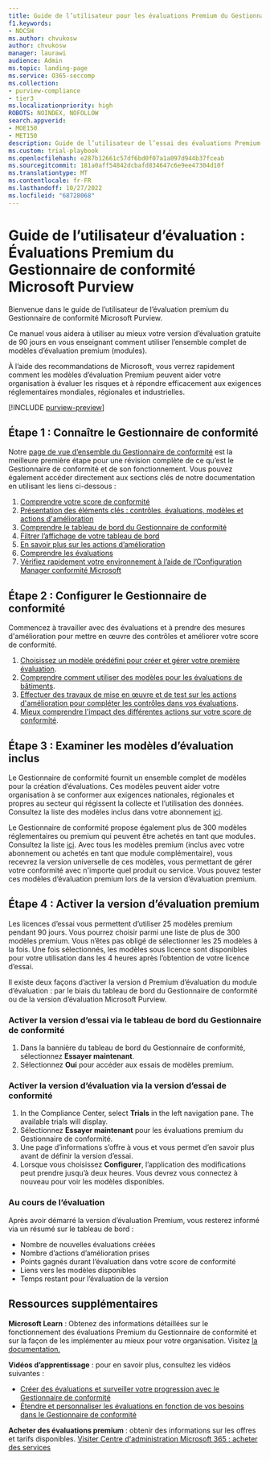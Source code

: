 ```yaml
---
title: Guide de l’utilisateur pour les évaluations Premium du Gestionnaire de conformité Microsoft Purview
f1.keywords:
- NOCSH
ms.author: chvukosw
author: chvukosw
manager: laurawi
audience: Admin
ms.topic: landing-page
ms.service: O365-seccomp
ms.collection:
- purview-compliance
- tier3
ms.localizationpriority: high
ROBOTS: NOINDEX, NOFOLLOW
search.appverid:
- MOE150
- MET150
description: Guide de l’utilisateur de l’essai des évaluations Premium du Gestionnaire de conformité Microsoft Purview.
ms.custom: trial-playbook
ms.openlocfilehash: e287b12661c57df6bd0f07a1a097d944b37fceab
ms.sourcegitcommit: 181a0aff54842dcbafd834647c6e9ee47304d10f
ms.translationtype: MT
ms.contentlocale: fr-FR
ms.lasthandoff: 10/27/2022
ms.locfileid: "68728068"
---
```

# <a name="trial-user-guide-microsoft-purview-compliance-manager-premium-assessments"></a>Guide de l’utilisateur d’évaluation : Évaluations Premium du Gestionnaire de conformité Microsoft Purview

Bienvenue dans le guide de l’utilisateur de l’évaluation premium du Gestionnaire de conformité Microsoft Purview.

Ce manuel vous aidera à utiliser au mieux votre version d’évaluation gratuite de 90 jours en vous enseignant comment utiliser l’ensemble complet de modèles d’évaluation premium (modules).

À l’aide des recommandations de Microsoft, vous verrez rapidement comment les modèles d’évaluation Premium peuvent aider votre organisation à évaluer les risques et à répondre efficacement aux exigences réglementaires mondiales, régionales et industrielles.

[!INCLUDE [purview-preview](../includes/purview-preview.md)]

## <a name="step-1-get-to-know-compliance-manager"></a>Étape 1 : Connaître le Gestionnaire de conformité

Notre [page de vue d’ensemble du Gestionnaire de conformité](compliance-manager.md) est la meilleure première étape pour une révision complète de ce qu’est le Gestionnaire de conformité et de son fonctionnement. Vous pouvez également accéder directement aux sections clés de notre documentation en utilisant les liens ci-dessous :

1. [Comprendre votre score de conformité](compliance-manager.md#understanding-your-compliance-score)
1. [Présentation des éléments clés : contrôles, évaluations, modèles et actions d'amélioration](compliance-manager.md#key-elements-controls-assessments-templates-improvement-actions)
1. [Comprendre le tableau de bord du Gestionnaire de conformité](compliance-manager-setup.md#understand-the-compliance-manager-dashboard)
1. [Filtrer l’affichage de votre tableau de bord](compliance-manager-setup.md#filtering-your-dashboard-view)
1. [En savoir plus sur les actions d’amélioration](compliance-manager-setup.md#improvement-actions-page)
1. [Comprendre les évaluations](compliance-manager.md#assessments)
1. [Vérifiez rapidement votre environnement à l’aide de l’Configuration Manager conformité Microsoft](compliance-manager-mcca.md)

## <a name="step-2-configure-compliance-manager"></a>Étape 2 : Configurer le Gestionnaire de conformité

Commencez à travailler avec des évaluations et à prendre des mesures d'amélioration pour mettre en œuvre des contrôles et améliorer votre score de conformité.

1. [Choisissez un modèle prédéfini pour créer et gérer votre première évaluation](compliance-manager-assessments.md).
1. [Comprendre comment utiliser des modèles pour les évaluations de bâtiments](compliance-manager-templates.md).
1. [Effectuer des travaux de mise en œuvre et de test sur les actions d'amélioration pour compléter les contrôles dans vos évaluations](compliance-manager-improvement-actions.md).
1. [Mieux comprendre l'impact des différentes actions sur votre score de conformité](compliance-score-calculation.md).

## <a name="step-3-review-included-assessment-templates"></a>Étape 3 : Examiner les modèles d’évaluation inclus

Le Gestionnaire de conformité fournit un ensemble complet de modèles pour la création d’évaluations. Ces modèles peuvent aider votre organisation à se conformer aux exigences nationales, régionales et propres au secteur qui régissent la collecte et l’utilisation des données. Consultez la liste des modèles inclus dans votre abonnement [ici](/office365/servicedescriptions/microsoft-365-service-descriptions/microsoft-365-tenantlevel-services-licensing-guidance/microsoft-365-security-compliance-licensing-guidance#which-assessments-are-included-by-default-free-of-cost).

Le Gestionnaire de conformité propose également plus de 300 modèles réglementaires ou premium qui peuvent être achetés en tant que modules. Consultez la liste [ici](compliance-manager-templates-list.md#premium-templates). Avec tous les modèles premium (inclus avec votre abonnement ou achetés en tant que module complémentaire), vous recevrez la version universelle de ces modèles, vous permettant de gérer votre conformité avec n'importe quel produit ou service. Vous pouvez tester ces modèles d’évaluation premium lors de la version d’évaluation premium.

## <a name="step-4-enable-the-premium-assessment-trial"></a>Étape 4 : Activer la version d’évaluation premium

Les licences d’essai vous permettent d’utiliser 25 modèles premium pendant 90 jours. Vous pourrez choisir parmi une liste de plus de 300 modèles premium. Vous n’êtes pas obligé de sélectionner les 25 modèles à la fois. Une fois sélectionnés, les modèles sous licence sont disponibles pour votre utilisation dans les 4 heures après l’obtention de votre licence d’essai.

Il existe deux façons d’activer la version d Premium d’évaluation du module d’évaluation : par le biais du tableau de bord du Gestionnaire de conformité ou de la version d’évaluation Microsoft Purview.

### <a name="enable-trial-via-the-compliance-manager-dashboard"></a>Activer la version d’essai via le tableau de bord du Gestionnaire de conformité

1. Dans la bannière du tableau de bord du Gestionnaire de conformité, sélectionnez **Essayer maintenant**.
1. Sélectionnez **Oui** pour accéder aux essais de modèles premium.

### <a name="enable-trial-via-the-compliance-trial"></a>Activer la version d’évaluation via la version d’essai de conformité

1. In the Compliance Center, select **Trials** in the left navigation pane. The available trials will display.
1. Sélectionnez **Essayer maintenant** pour les évaluations premium du Gestionnaire de conformité.
1. Une page d’informations s’offre à vous et vous permet d’en savoir plus avant de définir la version d’essai.
1. Lorsque vous choisissez **Configurer**, l’application des modifications peut prendre jusqu’à deux heures. Vous devrez vous connectez à nouveau pour voir les modèles disponibles.

### <a name="during-the-trial"></a>Au cours de l’évaluation

Après avoir démarré la version d’évaluation Premium, vous resterez informé via un résumé sur le tableau de bord :

- Nombre de nouvelles évaluations créées
- Nombre d’actions d’amélioration prises
- Points gagnés durant l’évaluation dans votre score de conformité
- Liens vers les modèles disponibles
- Temps restant pour l’évaluation de la version

## <a name="additional-resources"></a>Ressources supplémentaires

**Microsoft Learn** : Obtenez des informations détaillées sur le fonctionnement des évaluations Premium du Gestionnaire de conformité et sur la façon de les implémenter au mieux pour votre organisation. Visitez [la documentation.](compliance-manager-templates.md)

**Vidéos d’apprentissage** : pour en savoir plus, consultez les vidéos suivantes :

- [Créer des évaluations et surveiller votre progression avec le Gestionnaire de conformité](https://techcommunity.microsoft.com/t5/video-hub/create-assessments-and-monitor-your-progress-with-compliance/ba-p/1687992?search-action-id=375363186777&search-result-uid=1687992)
- [Étendre et personnaliser les évaluations en fonction de vos besoins dans le Gestionnaire de conformité](https://techcommunity.microsoft.com/t5/video-hub/extend-and-customize-assessments-to-suit-your-needs-in/ba-p/1687991?search-action-id=375363186777&search-result-uid=1687991)

**Acheter des évaluations premium** : obtenir des informations sur les offres et tarifs disponibles. [Visiter Centre d'administration Microsoft 365 : acheter des services](https://admin.microsoft.com/#/catalog/offer-details/compliance-manager-premium-assessment-add-on/46E9BF2A-3C8D-4A69-A7E7-3DA04687636D)
